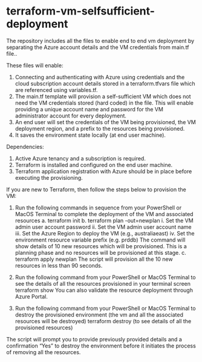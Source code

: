 # terraform-vm-selfsufficient-deployment
The repository includes all the files to enable end to end vm deployment by separating the Azure account details and the VM credentials from main.tf file..

These files will enable:
1.	 Connecting and authenticating with Azure using credentials and the cloud subscription account details stored in a terraform.tfvars file which are referenced using variables.tf. 
2.	The main.tf template will provision a self-sufficient VM which does not need the VM credentials stored (hard coded) in the file. This will enable providing a unique account name and password for the VM administrator account for every deployment.
3.	An end user will set the credentials of the VM being provisioned, the VM deployment region, and a prefix to the resources being provisioned.
4.	It saves the environment state locally (at end user machine).

Dependencies:
1.	Active Azure tenancy and a subscription is required.
2.	Terraform is installed and configured on the end user machine.
3.	Terraform application registration with Azure should be in place before executing the provisioning.

If you are new to Terraform, then follow the steps below to provision the VM:
1.	Run the following commands in sequence from your PowerShell or MacOS Terminal to complete the deployment of the VM and associated resources
a.	terraform init
b.	terraform plan -out=newplan
i.	Set the VM admin user account password
ii.	Set the VM admin user account name
iii.	Set the Azure Region to deploy the VM (e.g., australiaeast)
iv.	Set the environment resource variable prefix (e.g. prddb)
The command will show details of 10 new resources which will be provisioned. This is a planning phase and no resources will be provisioned at this stage. 
c.	terraform apply newplan
The script will provision all the 10 new resources in less than 90 seconds.

2.	Run the following command from your PowerShell or MacOS Terminal to see the details of all the resources provisioned in your terminal screen
terraform show
	You can also validate the resource deployment through Azure Portal.

3.	Run the following command from your PowerShell or MacOS Terminal to destroy the provisioned environment (the vm and all the associated resources will be destroyed) 
terraform destroy (to see details of all the provisioned resources)

The script will prompt you to provide previously provided details and a confirmation “Yes” to destroy the environment before it initiates the process of removing all the resources.

